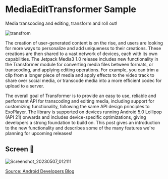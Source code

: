 # MediaEditTransformer Sample 
Media transcoding and editing, transform and roll out!


![transfrom](https://user-images.githubusercontent.com/7053364/236648436-4800a6f3-1c2e-471c-929d-2bbb9c85bacf.png)

The creation of user-generated content is on the rise, and users are looking for more ways to personalize and add uniqueness to their creations. These creations are then shared to a vast network of devices, each with its own capabilities. The Jetpack Media3 1.0 release includes new functionality in the Transformer module for converting media files between formats, or transcoding, and applying editing operations. For example, you can trim a clip from a longer piece of media and apply effects to the video track to share over social media, or transcode media into a more efficient codec for upload to a server.

The overall goal of Transformer is to provide an easy to use, reliable and performant API for transcoding and editing media, including support for customizing functionality, following the same API design principles to ExoPlayer. The library is supported on devices running Android 5.0 Lollipop (API 21) onwards and includes device-specific optimizations, giving developers a strong foundation to build on. This post gives an introduction to the new functionality and describes some of the many features we're planning for upcoming releases!




## Screen 📱
![Screenshot_20230507_012111](https://user-images.githubusercontent.com/7053364/236648778-74568e6e-b801-4891-b4b9-a92bd2424081.png)



<a href="https://android-developers.googleblog.com/2023/05/media-transcoding-and-editing-transform-and-roll-out.html" target="_blank">Source: Android Developers Blog</a>

